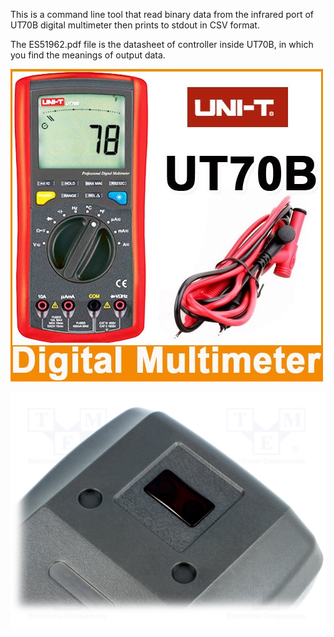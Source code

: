 This is a command line tool that read binary data from the infrared port of UT70B digital multimeter then prints to stdout in CSV format.

The ES51962.pdf file is the datasheet of controller inside UT70B, in which you find the meanings of output data.

![UT70B](https://github.com/FabLabAQ/uni-t_ut70b/blob/master/images/UT70B.jpg) 

![UT70B infrared port](https://github.com/FabLabAQ/uni-t_ut70b/blob/master/images/UT70B_infrared.jpg)
